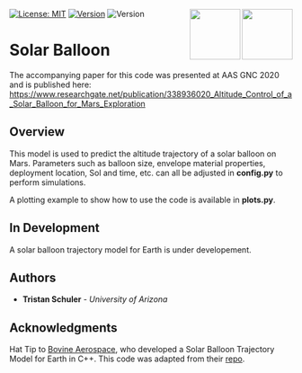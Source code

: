 <img src="SpaceTrexLogo.png" align="right" height = "90" />    <img src="UofALogo.png" align="right" height = "90" />

[![License: MIT](https://img.shields.io/badge/License-MIT-yellow.svg)](https://opensource.org/licenses/MIT)
[![Version](https://img.shields.io/pypi/pyversions/event-bus-py2.svg)](https://www.python.org/download/releases/2.7/)
![Version](https://warehouse-camo.ingress.cmh1.psfhosted.org/233dfe54c23e0214e7101212ee41d8538f5b4884/68747470733a2f2f696d672e736869656c64732e696f2f707970692f707976657273696f6e732f646a616e676f2e737667)

# Solar Balloon
The accompanying paper for this code was presented at AAS GNC 2020 and is published here: 
https://www.researchgate.net/publication/338936020_Altitude_Control_of_a_Solar_Balloon_for_Mars_Exploration

## Overview

This model is used to predict the altitude trajectory of a solar balloon on Mars.  Parameters such as balloon size, envelope material properties, deployment location, Sol and time, etc. can all be adjusted in **config.py** to perform simulations.

A plotting example to show how to use the code is available in **plots.py**.

## In Development

A solar balloon trajectory model for Earth is under developement. 

## Authors

* **Tristan Schuler** - *University of Arizona* 

## Acknowledgments

Hat Tip to [Bovine Aerospace](https://bovineaerospace.wordpress.com/), who developed a Solar Balloon Trajectory Model for Earth in C++. This code was adapted from their [repo](https://github.com/tunawhiskers/balloon_trajectory).

